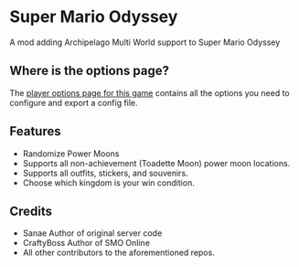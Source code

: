 # Super Mario Odyssey
A mod adding Archipelago Multi World support to Super Mario Odyssey

## Where is the options page?
The [player options page for this game](../player-options) contains all the options you need to configure and export a config file.

## Features
- Randomize Power Moons
- Supports all non-achievement (Toadette Moon) power moon locations.
- Supports all outfits, stickers, and souvenirs.
- Choose which kingdom is your win condition.

## Credits
- Sanae Author of original server code
- CraftyBoss Author of SMO Online
- All other contributors to the aforementioned repos.